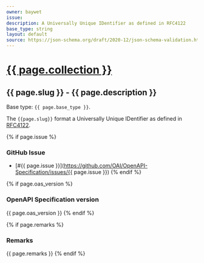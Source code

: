 ```yaml
---
owner: baywet
issue:
description: A Universally Unique IDentifier as defined in RFC4122
base_type: string
layout: default
source: https://json-schema.org/draft/2020-12/json-schema-validation.html#name-resource-identifiers
---
```


# <a href="..">{{ page.collection }}</a>

## {{ page.slug }} - {{ page.description }}

Base type: `{{ page.base_type }}`.

The `{{page.slug}}` format a Universally Unique IDentifier as defined in [RFC4122](https://www.rfc-editor.org/rfc/rfc4122).

{% if page.issue %}
### GitHub Issue

* [#{{ page.issue }}](https://github.com/OAI/OpenAPI-Specification/issues/{{ page.issue }})
{% endif %}

{% if page.oas_version %}
### OpenAPI Specification version

{{ page.oas_version }}
{% endif %}

{% if page.remarks %}
### Remarks

{{ page.remarks }}
{% endif %}
